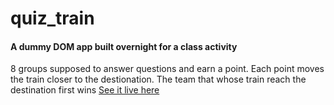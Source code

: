 # quiz_train
#### A dummy DOM app built overnight for a class activity
8 groups supposed to answer questions and earn a point. 
Each point moves the train closer to the destionation.
The team that whose train reach the destination first wins
[See it live here](https://akbarkhamid.github.io/quiz_train/)
